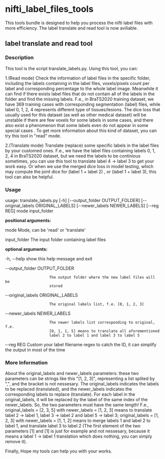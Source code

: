 # nifti_label_files_tools
This tools bundle is designed to help you process the nifti label files with more efficiency. The label translate and read tool is now aviliable.

## label translate and read tool
### Description
This tool is the script translate_labels.py. Using this tool, you can:

1.(Read mode) Check the information of label files in the specific folder, including the labels containing in the label files, voxels/pixels count per label and corresponding percentage to the whole label image. Meanwhile it can find if there exists label files that do not contain all of the labels in the folder and find the missing labels. F.e., in BraTS2020 training dataset, we have 369 training cases with corresponding segmentation (label) files, while label 0, 1, 2, 4 represents different type of tissues/lesions. The dice loss that usually used for this dataset (as well as other medical dataset) will be unstable if there are few voxels for some labels in some cases, and there also exist a phenomenon that some labels even do not appear in some special cases . To get more information about this kind of dataset, you can try this tool in "read" mode.

2.(Translate mode) Translate (replace) some specific labels in the label files by your customed ones. F.e., we have the label files containing labels 0, 1, 2, 4 in BraTS2020 dataset, but we need the labels to be continious sometimes, you can use this tool to translate label 4 -> label 3 to get your work easy. Or when we use the merged dice loss in model testing, which may compute the joint dice for (label 1 + label 2) , or (label 1 + label 3), this tool can also be helpful.

### Usage
usage: translate_labels.py [-h] [--output_folder OUTPUT_FOLDER]
                           [--original_labels ORIGINAL_LABELS]
                           [--newer_labels NEWER_LABELS] [--reg REG]
                           mode input_folder

**positional arguments:**

  mode                  Mode, can be 'read' or 'translate'
  
  input_folder          The input folder containing label files

**optional arguments:**

  -h, --help            show this help message and exit
  
  --output_folder OUTPUT_FOLDER
  
                        The output folder where the new label files will be
                        stored
                        
  --original_labels ORIGINAL_LABELS
  
                        The original labels list, f.e. [0, 1, 2, 3]
                        
  --newer_labels NEWER_LABELS
  
                        The newer labels list corresponding to original, f.e.
                        [0, 1, 1, 5] means to translate all aforementioned
                        label 2 to label 1 and label 3 to label 5
                        
  --reg REG             Custom your label filename regex to catch the ID, it
                        can simplify the output in most of the time
                        

### More Information
About the original_labels and newer_labels parameters: these two parameters can be strings like this "[1, 2, 3]", representing a list splited by ",", and the bracket is not nessesary.
The original_labels indicates the labels to be replaced (translated), and the newer_labels indicates the corresponding labels to replace (translate). For each label in the original_labels, it will be replaced by the label of the same index of the newer_labels. So, the two parameters must have the same length!
F.e., original_labels = [2, 3, 5] with newer_labels = [1, 2, 3] means to translate label 2 -> label 1, label 3 -> label 2 and label 5 -> label 3; original_labels = [1, 2, 3] with newer_labels = [1, 1, 2] means to merge labels 1 and label 2 to label 1, and translate label 3 to label 2 (The first element of the two parameters [1] and [1] is just for example and not nessesary, because it means a label 1 -> label 1 translation which does nothing, you can simply remove it).

Finally, Hope my tools can help you with your works.
